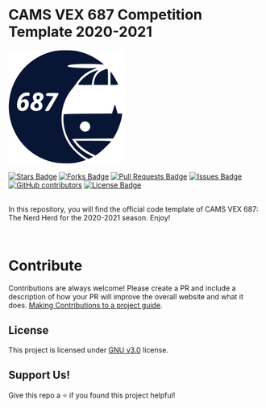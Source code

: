 # CAMS VEX 687 Competition Template 2020-2021
![VEX 687 Logo](/assets/img/logo.png)
<div align="left">
<a href="https://github.com/687vex/VEX-687-Website/stargazers"><img src="https://img.shields.io/github/stars/687vex/VEX-687-Website" alt="Stars Badge"/></a>
<a href="https://github.com/687vex/Competition-Template-2020-2021/members"><img src="https://img.shields.io/github/forks/687vex/Competition-Template-2020-2021/" alt="Forks Badge"/></a>
<a href="https://github.com/elangosundar/687vex/Competition-Template-2020-2021/pulls"><img src="https://img.shields.io/github/issues-pr/687vex/Competition-Template-2020-2021/" alt="Pull Requests Badge"/></a>
<a href="https://github.com/elangosundar/687vex/Competition-Template-2020-2021/"><img src="https://img.shields.io/github/issues/687vex/Competition-Template-2020-2021/" alt="Issues Badge"/></a>
<a href="https://github.com/687vex/VEX-687-Website"><img alt="GitHub contributors" src="https://img.shields.io/github/contributors/687vex/Competition-Template-2020-2021/?color=2b9348"></a>
<a href="https://github.com/687vex/Competition-Template-2020-2021/blob/master/LICENSE"><img src="https://img.shields.io/github/license/687vex/Competition-Template-2020-2021/?color=2b9348" alt="License Badge"/></a>
</div>

<br>

In this repository, you will find the official code template of CAMS VEX 687: The Nerd Herd for the 2020-2021 season. Enjoy!

<br>

# Contribute
Contributions are always welcome! Please create a PR and include a description of how your PR will improve the overall website and what it does. [Making Contributions to a project guide](https://github.com/firstcontributions/first-contributions).

## License
This project is licensed under [GNU v3.0](https://opensource.org/licenses/GPL-3.0) license.

## Support Us!
Give this repo a ⭐️ if you found this project helpful!
